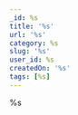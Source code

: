 ```yaml
---
_id: %s
title: '%s'
url: '%s'
category: %s
slug: '%s'
user_id: %s
createdOn: '%s'
tags: [%s]
---
```


%s
